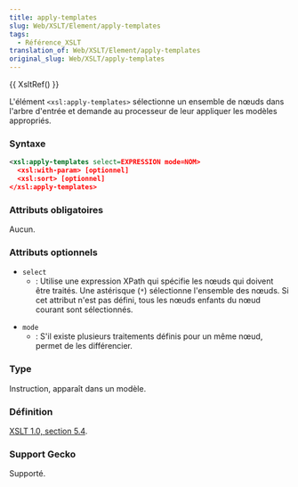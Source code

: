 ```yaml
---
title: apply-templates
slug: Web/XSLT/Element/apply-templates
tags:
  - Référence_XSLT
translation_of: Web/XSLT/Element/apply-templates
original_slug: Web/XSLT/apply-templates
---
```

{{ XsltRef() }}

L'élément `<xsl:apply-templates>` sélectionne un ensemble de nœuds dans l'arbre d'entrée et demande au processeur de leur appliquer les modèles appropriés.

### Syntaxe

```xml
<xsl:apply-templates select=EXPRESSION mode=NOM>
  <xsl:with-param> [optionnel]
  <xsl:sort> [optionnel]
</xsl:apply-templates>
```

### Attributs obligatoires

Aucun.

### Attributs optionnels

- `select`
  - : Utilise une expression XPath qui spécifie les nœuds qui doivent être traités. Une astérisque (`*`) sélectionne l'ensemble des nœuds. Si cet attribut n'est pas défini, tous les nœuds enfants du nœud courant sont sélectionnés.

<!---->

- `mode`
  - : S'il existe plusieurs traitements définis pour un même nœud, permet de les différencier.

### Type

Instruction, apparaît dans un modèle.

### Définition

[XSLT 1.0, section 5.4](http://www.w3.org/TR/xslt#section-Applying-Template-Rules).

### Support Gecko

Supporté.
